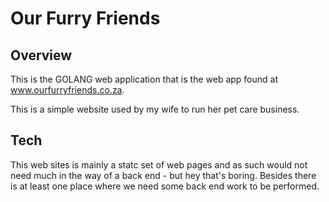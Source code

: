 # Our Furry Friends

## Overview

This is the GOLANG web application that is the web app found at www.ourfurryfriends.co.za.

This is a simple website used by my wife to run her pet care business.

## Tech
This web sites is mainly a statc set of web pages and as such would not need much in the way of a back end - but hey that's boring. Besides there is at least one place where we need some back end work to be performed.
